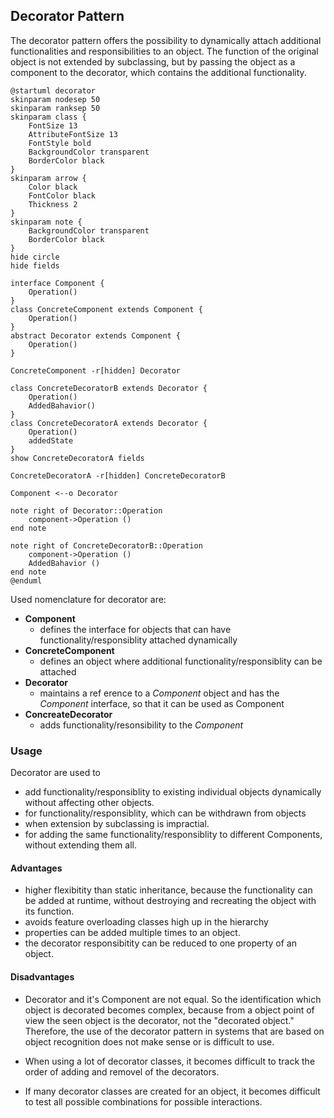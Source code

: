 ## Decorator Pattern
The decorator pattern offers the possibility to dynamically attach additional functionalities and responsibilities to an object. The function of the original object is not extended by subclassing, but by passing the object as a component to the decorator, which contains the additional functionality.

```plantuml
@startuml decorator
skinparam nodesep 50
skinparam ranksep 50
skinparam class {
    FontSize 13
    AttributeFontSize 13
    FontStyle bold
    BackgroundColor transparent
    BorderColor black
}
skinparam arrow {
    Color black
    FontColor black
    Thickness 2
}
skinparam note {
    BackgroundColor transparent
    BorderColor black
}
hide circle
hide fields

interface Component {
    Operation()
}
class ConcreteComponent extends Component {
    Operation()
}
abstract Decorator extends Component {
    Operation()
}

ConcreteComponent -r[hidden] Decorator

class ConcreteDecoratorB extends Decorator {
    Operation()
    AddedBahavior()
}
class ConcreteDecoratorA extends Decorator {
    Operation()
    addedState
}
show ConcreteDecoratorA fields

ConcreteDecoratorA -r[hidden] ConcreteDecoratorB

Component <--o Decorator

note right of Decorator::Operation
    component->Operation ()
end note

note right of ConcreteDecoratorB::Operation
    component->Operation ()
    AddedBahavior ()
end note
@enduml
```

Used nomenclature for decorator are:

* **Component**
  * defines the interface for objects that can have functionality/responsiblity attached dynamically
* **ConcreteComponent**
  * defines an object where additional functionality/responsiblity can be attached
* **Decorator**
  * maintains a ref
erence to a *Component* object and has the *Component* interface, so that it can be used as Component  
* **ConcreateDecorator**
  * adds functionality/resonsibility to the *Component*

### Usage

Decorator are used to

* add functionality/responsiblity to existing individual objects dynamically without affecting other objects.
* for functionality/responsiblity, which can be withdrawn from objects
* when extension by subclassing is impractial.
* for adding the same functionality/responsiblity to different Components, without extending them all.

#### Advantages

* higher flexibitity than static inheritance, because the functionality can be added at runtime, without destroying and recreating the object with its function.
* avoids feature overloading classes high up in the hierarchy
* properties can be added multiple times to an object. 
* the decorator responsibitity can be reduced to one property of an object.
  
#### Disadvantages

* Decorator and it's Component are not equal. So the identification which object is decorated becomes complex, because from a object point of view the seen object is the decorator, not the "decorated object." Therefore, the use of the decorator pattern in systems that are based on object recognition does not make sense or is difficult to use.

* When using a lot of decorator classes, it becomes difficult to track the order of adding and removel of the decorators.

* If many decorator classes are created for an object, it becomes difficult to test all possible combinations for possible interactions.